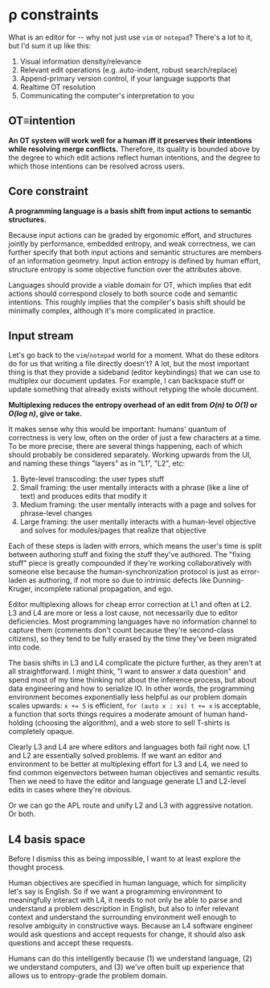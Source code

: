 # ρ constraints
What is an editor for -- why not just use `vim` or `notepad`? There's a lot to it, but I'd sum it up like this:

1. Visual information density/relevance
2. Relevant edit operations (e.g. auto-indent, robust search/replace)
3. Append-primary version control, if your language supports that
4. Realtime OT resolution
5. Communicating the computer's interpretation to you


## OT≡intention
**An OT system will work well for a human iff it preserves their intentions while resolving merge conflicts.** Therefore, its quality is bounded above by the degree to which edit actions reflect human intentions, and the degree to which those intentions can be resolved across users.


## Core constraint
**A programming language is a basis shift from input actions to semantic structures.**

Because input actions can be graded by ergonomic effort, and structures jointly by performance, embedded entropy, and weak correctness, we can further specify that both input actions and semantic structures are members of an information geometry. Input action entropy is defined by human effort, structure entropy is some objective function over the attributes above.

Languages should provide a viable domain for OT, which implies that edit actions should correspond closely to both source code and semantic intentions. This roughly implies that the compiler's basis shift should be minimally complex, although it's more complicated in practice.


## Input stream
Let's go back to the `vim`/`notepad` world for a moment. What do these editors do for us that writing a file directly doesn't? A lot, but the most important thing is that they provide a sideband (editor keybindings) that we can use to multiplex our document updates. For example, I can backspace stuff or update something that already exists without retyping the whole document.

**Multiplexing reduces the entropy overhead of an edit from _O(n)_ to _O(1)_ or _O(log n)_, give or take.**

It makes sense why this would be important: humans' quantum of correctness is very low, often on the order of just a few characters at a time. To be more precise, there are several things happening, each of which should probably be considered separately. Working upwards from the UI, and naming these things "layers" as in "L1", "L2", etc:

1. Byte-level transcoding: the user types stuff
2. Small framing: the user mentally interacts with a phrase (like a line of text) and produces edits that modify it
3. Medium framing: the user mentally interacts with a page and solves for phrase-level changes
4. Large framing: the user mentally interacts with a human-level objective and solves for modules/pages that realize that objective

Each of these steps is laden with errors, which means the user's time is split between authoring stuff and fixing the stuff they've authored. The "fixing stuff" piece is greatly compounded if they're working collaboratively with someone else because the human-synchronization protocol is just as error-laden as authoring, if not more so due to intrinsic defects like Dunning-Kruger, incomplete rational propagation, and ego.

Editor multiplexing allows for cheap error correction at L1 and often at L2. L3 and L4 are more or less a lost cause, not necessarily due to editor deficiencies. Most programming languages have no information channel to capture them (comments don't count because they're second-class citizens), so they tend to be fully erased by the time they've been migrated into code.

The basis shifts in L3 and L4 complicate the picture further, as they aren't at all straightforward. I might think, "I want to answer _x_ data question" and spend most of my time thinking not about the inference process, but about data engineering and how to serialize IO. In other words, the programming environment becomes exponentially less helpful as our problem domain scales upwards: `x += 5` is efficient, `for (auto x : xs) t += x` is acceptable, a function that sorts things requires a moderate amount of human hand-holding (choosing the algorithm), and a web store to sell T-shirts is completely opaque.

Clearly L3 and L4 are where editors and languages both fail right now. L1 and L2 are essentially solved problems. If we want an editor and environment to be better at multiplexing effort for L3 and L4, we need to find common eigenvectors between human objectives and semantic results. Then we need to have the editor and language generate L1 and L2-level edits in cases where they're obvious.

Or we can go the APL route and unify L2 and L3 with aggressive notation. Or both.


## L4 basis space
Before I dismiss this as being impossible, I want to at least explore the thought process.

Human objectives are specified in human language, which for simplicity let's say is English. So if we want a programming environment to meaningfully interact with L4, it needs to not only be able to parse and understand a problem description in English, but also to infer relevant context and understand the surrounding environment well enough to resolve ambiguity in constructive ways. Because an L4 software engineer would ask questions and accept requests for change, it should also ask questions and accept these requests.

Humans can do this intelligently because (1) we understand language, (2) we understand computers, and (3) we've often built up experience that allows us to entropy-grade the problem domain.
